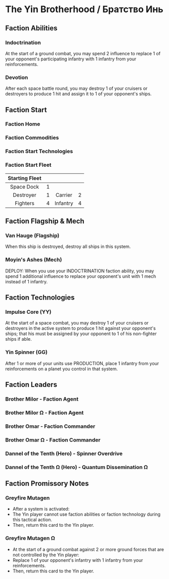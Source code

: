 # The Yin Brotherhood / Братство Инь

## Faction Abilities
### Indoctrination
At the start of a ground combat, you may spend 2 influence to replace 1 of your opponent's participating infantry with 1 infantry from your reinforcements.

### Devotion
After each space battle round, you may destroy 1 of your cruisers or destroyers to produce 1 hit and assign it to 1 of your opponent's ships.

## Faction Start
### Faction Home
### Faction Commodities
### Faction Start Technologies
### Faction Start Fleet

| Starting Fleet | | | |
|:---:|:---:|:---:|:---:|
| Space Dock | 1 |  |  |
| Destroyer | 1 | Carrier | 2 |
| Fighters | 4 | Infantry | 4 |

## Faction Flagship & Mech
### Van Hauge (Flagship)
When this ship is destroyed, destroy all ships in this system.

### Moyin's Ashes (Mech)
DEPLOY: When you use your INDOCTRINATION faction ability, you may spend 1 additional influence to replace your opponent's unit with 1 mech instead of 1 infantry.

## Faction Technologies
### Impulse Core (YY)
At the start of a space combat, you may destroy 1 of your cruisers or destroyers in the active system to produce 1 hit against your opponent's ships; that his must be assigned by your opponent to 1 of his non-fighter ships if able.			

### Yin Spinner (GG)
After 1 or more of your units use PRODUCTION, place 1 infantry from your reinforcements on a planet you control in that system.

## Faction Leaders
### Brother Milor - Faction Agent
### Brother Milor  Ω - Faction Agent
### Brother Omar - Faction Commander
### Brother Omar  Ω - Faction Commander
### Dannel of the Tenth (Hero) - Spinner Overdrive
### Dannel of the Tenth  Ω (Hero) - Quantum Dissemination  Ω

## Faction Promissory Notes

### Greyfire Mutagen
* After a system is activated:
* The Yin player cannot use faction abilities or faction technology during this tactical action.
* Then, return this card to the Yin player.

### Greyfire Mutagen Ω
* At the start of a ground combat against 2 or more ground forces that are not controlled by the Yin player:
* Replace 1 of your opponent's infantry with 1 infantry from your reinforcements.
* Then, return this card to the Yin player.
